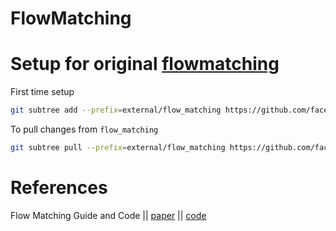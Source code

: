# FlowMatching

# Setup for original [flowmatching](https://github.com/facebookresearch/flow_matching.git)
First time setup
```bash
git subtree add --prefix=external/flow_matching https://github.com/facebookresearch/flow_matching.git main --squash
```

To pull changes from `flow_matching`
```bash
git subtree pull --prefix=external/flow_matching https://github.com/facebookresearch/flow_matching.git main --squash
```

# References
Flow Matching Guide and Code || [paper](https://arxiv.org/pdf/2412.06264) || [code](https://github.com/facebookresearch/flow_matching)